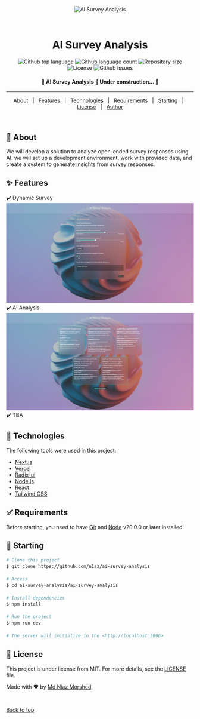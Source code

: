 <div align="center" id="top"> 
  <img src="./.github/app.gif" alt="AI Survey Analysis" />

  &#xa0;

  <!-- <a href="https://aisurveyanalysis.netlify.app">Demo</a> -->
</div>

<h1 align="center">AI Survey Analysis</h1>

<p align="center">
  <img alt="Github top language" src="https://img.shields.io/github/languages/top/n1az/ai-survey-analysis?color=56BEB8">

  <img alt="Github language count" src="https://img.shields.io/github/languages/count/n1az/ai-survey-analysis?color=56BEB8">

  <img alt="Repository size" src="https://img.shields.io/github/repo-size/n1az/ai-survey-analysis?color=56BEB8">

  <img alt="License" src="https://img.shields.io/github/license/n1az/ai-survey-analysis?color=56BEB8">

  <img alt="Github issues" src="https://img.shields.io/github/issues/n1az/ai-survey-analysis?color=56BEB8" />

  <!-- <img alt="Github forks" src="https://img.shields.io/github/forks/{{YOUR_GITHUB_USERNAME}}/ai-survey-analysis?color=56BEB8" /> -->

  <!-- <img alt="Github stars" src="https://img.shields.io/github/stars/{{YOUR_GITHUB_USERNAME}}/ai-survey-analysis?color=56BEB8" /> -->
</p>

<!-- Status -->

<h4 align="center"> 
	🚧  AI Survey Analysis 🚀 Under construction...  🚧
</h4> 

<hr>

<p align="center">
  <a href="#dart-about">About</a> &#xa0; | &#xa0; 
  <a href="#sparkles-features">Features</a> &#xa0; | &#xa0;
  <a href="#rocket-technologies">Technologies</a> &#xa0; | &#xa0;
  <a href="#white_check_mark-requirements">Requirements</a> &#xa0; | &#xa0;
  <a href="#checkered_flag-starting">Starting</a> &#xa0; | &#xa0;
  <a href="#memo-license">License</a> &#xa0; | &#xa0;
  <a href="https://github.com/n1az" target="_blank">Author</a>
</p>

<br>

## :dart: About ##

We will develop a solution to analyze open-ended survey responses using AI. we will set up a development environment, work with provided data, and create a system to generate insights from survey responses.

## :sparkles: Features ##

:heavy_check_mark: Dynamic Survey\
![Survey Page](ai-survey-analysis/public/homepage.png)
:heavy_check_mark: AI Analysis\
![Analysis Page](ai-survey-analysis/public/Analysis.png)
:heavy_check_mark: TBA

## :rocket: Technologies ##

The following tools were used in this project:

- [Next.js](https://nextjs.org)
- [Vercel](https://vercel.com)
- [Radix-ui](https://www.radix-ui.com)
- [Node.js](https://nodejs.org/en/)
- [React](https://pt-br.reactjs.org/)
- [Tailwind CSS](https://tailwindcss.com)

## :white_check_mark: Requirements ##

Before starting, you need to have [Git](https://git-scm.com) and [Node](https://nodejs.org/en/) v20.0.0 or later installed.

## :checkered_flag: Starting ##

```bash
# Clone this project
$ git clone https://github.com/n1az/ai-survey-analysis

# Access
$ cd ai-survey-analysis/ai-survey-analysis

# Install dependencies
$ npm install

# Run the project
$ npm run dev

# The server will initialize in the <http://localhost:3000>
```

## :memo: License ##

This project is under license from MIT. For more details, see the [LICENSE](LICENSE.md) file.


Made with :heart: by <a href="https://github.com/n1az" target="_blank">Md Niaz Morshed</a>

&#xa0;

<a href="#top">Back to top</a>
